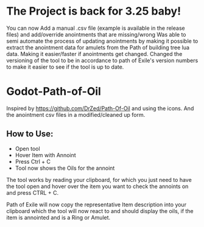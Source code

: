 # The Project is back for 3.25 baby!
You can now Add a manual .csv file (example is available in the release files) and add/override anointments that are missing/wrong
Was able to semi automate the process of updating anointments by making it possible to extract the anointment data for amulets from the Path of building tree lua data.
Making it easier/faster if anointments get changed.
Changed the versioning of the tool to be in accordance to path of Exile's version numbers to make it easier to see if the tool is up to date.


# Godot-Path-of-Oil
Inspired by https://github.com/DrZed/Path-Of-Oil and using the icons. And the anointment csv files in a modified/cleaned up form.

## How to Use:

- Open tool
- Hover Item with Annoint
- Press Ctrl + C
- Tool now shows the Oils for the annoint

The tool works by reading your clipboard, for which you just need to have the tool open and hover over the item you want to check the annoints on and press CTRL + C.

Path of Exile will now copy the representative Item description into your clipboard which the tool will now react to and should display the oils, if the item is annointed and is a Ring or Amulet.

